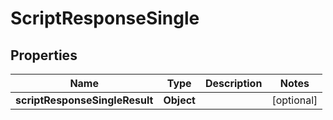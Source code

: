 # ScriptResponseSingle

## Properties
Name | Type | Description | Notes
------------ | ------------- | ------------- | -------------
**scriptResponseSingleResult** | **Object** |  |  [optional]
